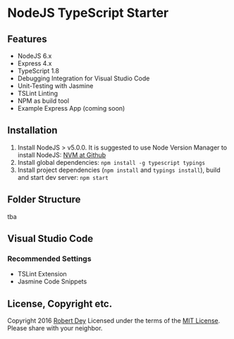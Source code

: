 # NodeJS TypeScript Starter

## Features
* NodeJS 6.x
* Express 4.x
* TypeScript 1.8
* Debugging Integration for Visual Studio Code
* Unit-Testing with Jasmine
* TSLint Linting
* NPM as build tool
* Example Express App (coming soon)

## Installation

1. Install NodeJS > v5.0.0. It is suggested to use Node Version Manager to install NodeJS:
    [NVM at Github](https://github.com/creationix/nvm)
2. Install global dependencies:
    `npm install -g typescript typings`
3. Install project dependencies (`npm install` and `typings install`), build and start dev server:
    `npm start`

## Folder Structure
tba

## Visual Studio Code

### Recommended Settings
* TSLint Extension
* Jasmine Code Snippets

## License, Copyright etc.
Copyright 2016 [Robert Dey](https://github.com/RobYed/) Licensed under the terms of the [MIT License](https://opensource.org/licenses/MIT). Please share with your neighbor.